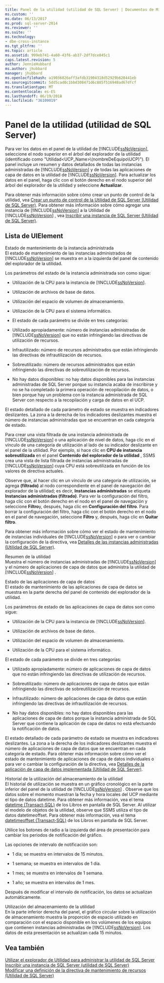 ```yaml
---
title: Panel de la utilidad (utilidad de SQL Server) | Documentos de Microsoft
ms.custom: ''
ms.date: 06/13/2017
ms.prod: sql-server-2014
ms.reviewer: ''
ms.suite: ''
ms.technology:
- dbe-cross-instance
ms.tgt_pltfrm: ''
ms.topic: article
ms.assetid: 999eb741-4a60-43f6-ab37-2df7dce845c1
caps.latest.revision: 5
author: JennieHubbard
ms.author: jhubbard
manager: jhubbard
ms.openlocfilehash: a19036826aff3afdb31904318d52929b628441eb
ms.sourcegitcommit: 5dd5cad0c1bbd308471d6c885f516948ad67dfcf
ms.translationtype: MT
ms.contentlocale: es-ES
ms.lasthandoff: 06/19/2018
ms.locfileid: "36109019"
---
```

# <a name="utility-dashboard-sql-server-utility"></a>Panel de la utilidad (utilidad de SQL Server)
  Para ver los datos en el panel de la utilidad de [!INCLUDE[ssNoVersion](../includes/ssnoversion-md.md)], seleccione el nodo superior en el árbol del explorador de la utilidad (identificado como "Utilidad<UCP_Name>\\(nombreDeEquipo\UCP)"). El panel incluye un resumen y datos detallados de todas las instancias administradas de [!INCLUDE[ssNoVersion](../includes/ssnoversion-md.md)] y de todas las aplicaciones de capa de datos en la utilidad de [!INCLUDE[ssNoVersion](../includes/ssnoversion-md.md)]. Para actualizar los datos en el panel, haga clic con el botón derecho en el nodo superior del árbol del explorador de la utilidad y seleccione **Actualizar**.  
  
 Para obtener más información sobre cómo crear un punto de control de la utilidad, vea [Crear un punto de control de la Utilidad de SQL Server &#40;Utilidad de SQL Server&#41;](../relational-databases/manage/create-a-sql-server-utility-control-point-sql-server-utility.md). Para obtener más información sobre cómo agregar una instancia de [!INCLUDE[ssNoVersion](../includes/ssnoversion-md.md)] a la Utilidad de [!INCLUDE[ssNoVersion](../includes/ssnoversion-md.md)] , vea [Inscribir una instancia de SQL Server &#40;Utilidad de SQL Server&#41;](../relational-databases/manage/enroll-an-instance-of-sql-server-sql-server-utility.md).  
  
## <a name="uielement-list"></a>Lista de UIElement  
 Estado de mantenimiento de la instancia administrada  
 El estado de mantenimiento de las instancias administrados de [!INCLUDE[ssNoVersion](../includes/ssnoversion-md.md)] se muestra en a la izquierda del panel de contenido del explorador de la utilidad.  
  
 Los parámetros del estado de la instancia administrada son como sigue:  
  
-   Utilización de la CPU para la instancia de [!INCLUDE[ssNoVersion](../includes/ssnoversion-md.md)].  
  
-   Utilización de archivos de base de datos.  
  
-   Utilización del espacio de volumen de almacenamiento.  
  
-   Utilización de la CPU para el sistema informático.  
  
-   El estado de cada parámetro se divide en tres categorías:  
  
-   Utilizado apropiadamente: número de instancias administradas de [!INCLUDE[ssNoVersion](../includes/ssnoversion-md.md)] que no están infringiendo las directivas de utilización de recursos.  
  
-   Infrautilizado: número de recursos administrados que están infringiendo las directivas de infrautilización de recursos.  
  
-   Sobreutilizado: número de recursos administrados que están infringiendo las directivas de sobreutilización de recursos.  
  
-   No hay datos disponibles: no hay datos disponibles para las instancias administradas de SQL Server porque su instancia acaba de inscribirse y no se ha completado la primera operación de recopilación de datos, o bien porque hay un problema con la instancia administrada de SQL Server con respecto a la recopilación y carga de datos en el UCP.  
  
 El estado detallado de cada parámetro de estado se muestra en indicadores deslizantes. La zona a la derecha de los indicadores deslizantes muestra el número de instancias administradas que se encuentran en cada categoría de estado.  
  
 Para crear una vista filtrada de una instancia administrada de [!INCLUDE[ssNoVersion](../includes/ssnoversion-md.md)] o una aplicación de nivel de datos, haga clic en el vínculo de una categoría de utilización al lado de su indicador deslizante en el panel de la utilidad. Por ejemplo, si hace clic en **CPU de instancia sobreutilizada** en el panel **Contenido del explorador de la utilidad** , SSMS crea una vista de lista filtrada de instancias administradas de [!INCLUDE[ssNoVersion](../includes/ssnoversion-md.md)] cuya CPU está sobreutilizada en función de los valores de directiva actuales.  
  
 Observe que, al hacer clic en un vínculo de una categoría de utilización, se agrega **(filtrado)** al nodo correspondiente en el panel de navegación del explorador de la utilidad; es decir, **Instancias administradas** se etiqueta **Instancias administradas (filtrado)**. Para ver la configuración del filtro, haga clic con el botón derecho en el nodo en el panel de navegación y seleccione **Filtro**y, después, haga clic en **Configuración del filtro**. Para borrar la configuración del filtro, haga clic con el botón derecho en el nodo en el panel de navegación, seleccione **Filtro** y, después, haga clic en **Quitar filtro**.  
  
 Para obtener más información sobre cómo ver el estado de mantenimiento de instancias individuales de [!INCLUDE[ssNoVersion](../includes/ssnoversion-md.md)] o para ver o cambiar la configuración de la directiva, vea [Detalles de las instancias administradas &#40;Utilidad de SQL Server&#41;](../../2014/database-engine/managed-instance-details-sql-server-utility.md).  
  
 Resumen de la utilidad  
 Muestra el número de instancias administradas de [!INCLUDE[ssNoVersion](../includes/ssnoversion-md.md)] y el número de aplicaciones de capa de datos que administra la utilidad de [!INCLUDE[ssNoVersion](../includes/ssnoversion-md.md)] .  
  
 Estado de las aplicaciones de capa de datos  
 El estado de mantenimiento de las aplicaciones de capa de datos se muestra en la parte derecha del panel de contenido del explorador de la utilidad.  
  
 Los parámetros de estado de las aplicaciones de capa de datos son como sigue:  
  
-   Utilización de la CPU para la instancia de [!INCLUDE[ssNoVersion](../includes/ssnoversion-md.md)].  
  
-   Utilización de archivos de base de datos.  
  
-   Utilización del espacio de volumen de almacenamiento.  
  
-   Utilización de la CPU para el sistema informático.  
  
 El estado de cada parámetro se divide en tres categorías:  
  
-   Utilizado apropiadamente: número de aplicaciones de capa de datos que no están infringiendo las directivas de utilización de recursos.  
  
-   Sobreutilizado: número de aplicaciones de capa de datos que están infringiendo las directivas de sobreutilización de recursos.  
  
-   Infrautilizado: número de aplicaciones de capa de datos que están infringiendo las directivas de infrautilización de recursos.  
  
-   No hay datos disponibles: no hay datos disponibles para las aplicaciones de capa de datos porque la instancia administrada de SQL Server que contiene la aplicación de capa de datos no está efectuando la notificación de datos.  
  
 El estado detallado de cada parámetro de estado se muestra en indicadores deslizantes. La zona a la derecha de los indicadores deslizantes muestra el número de aplicaciones de capa de datos que se encuentran en cada categoría de estado. Para obtener más información sobre cómo ver el estado de mantenimiento de aplicaciones de capa de datos individuales o para ver o cambiar la configuración de la directiva, vea [Detalles de la aplicación de capa de datos implementada &#40;Utilidad de SQL Server&#41;](../../2014/database-engine/deployed-data-tier-application-details-sql-server-utility.md).  
  
 Historial de la utilización del almacenamiento de la utilidad  
 El historial de utilización se muestra en un gráfico cronológico en la parte inferior del panel de la utilidad de [!INCLUDE[ssNoVersion](../includes/ssnoversion-md.md)] . Observe que los datos sobre el momento muestran la fecha y hora locales del UCP mediante el tipo de datos datetime. Para obtener más información, vea el tema [datetime (Transact-SQL)](http://go.microsoft.com/fwlink/?LinkId=164071) de los Libros en pantalla de SQL Server. Al utilizar el modelo de objetos de la utilidad, observe que SSMS utiliza el tipo de datos datetimeoffset. Para obtener más información, vea el tema [datetimeoffset (Transact-SQL)](http://go.microsoft.com/fwlink/?LinkId=141713) de los Libros en pantalla de SQL Server.  
  
 Utilice los botones de radio a la izquierda del área de presentación para cambiar los periodos de notificación del gráfico.  
  
 Las opciones de intervalo de notificación son:  
  
-   1 día; se muestra en intervalos de 15 minutos.  
  
-   1 semana; se muestra en intervalos de 1 día.  
  
-   1 mes; se muestra en intervalos de 1 semana.  
  
-   1 año; se muestra en intervalos de 1 mes.  
  
 Después de modificar el intervalo de notificación, los datos se actualizan automáticamente.  
  
 Utilización del almacenamiento de la utilidad  
 En la parte inferior derecha del panel, el gráfico circular sobre la utilización de almacenamiento muestra la proporción de espacio utilizado en comparación con el espacio disponible en los volúmenes de los equipos que contienen instancias administradas de [!INCLUDE[ssNoVersion](../includes/ssnoversion-md.md)]. Los datos de esta presentación se actualizan cada 15 minutos.  
  
## <a name="see-also"></a>Vea también  
 [Utilizar el explorador de Utilidad para administrar la utilidad de SQL Server](../relational-databases/manage/use-utility-explorer-to-manage-the-sql-server-utility.md)   
 [Inscribir una instancia de SQL Server &#40;utilidad de SQL Server&#41;](../relational-databases/manage/enroll-an-instance-of-sql-server-sql-server-utility.md)   
 [Modificar una definición de la directiva de mantenimiento de recursos &#40;Utilidad de SQL Server&#41;](../relational-databases/manage/modify-a-resource-health-policy-definition-sql-server-utility.md)  
  
  